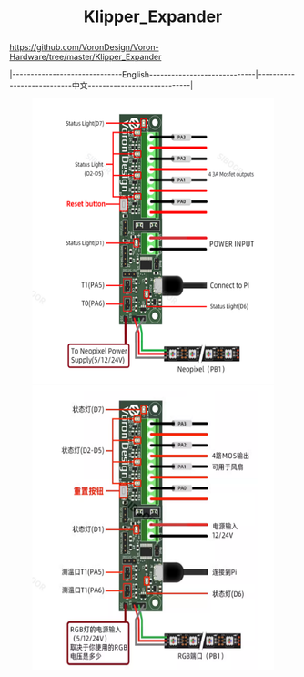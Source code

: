 # <p align="center">Klipper_Expander</p>
https://github.com/VoronDesign/Voron-Hardware/tree/master/Klipper_Expander


|------------------------------English-----------------------------|---------------------------中文----------------------------|  
<p align="center" >
    <img  src="/images/wiring%20diagram.jpg" width="425" height="500">
    <img  src="/images/%E4%B8%AD%E6%96%87%E7%89%88%E6%8E%A5%E7%BA%BF.png" width="425" height="500">
</p>

